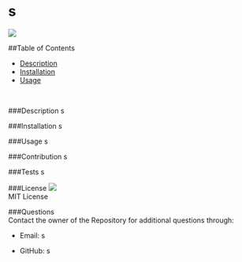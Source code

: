  
  <h1> s </h1>
  <img src = "https://img.shields.io/badge/license-MIT License-brightgreen"><br />

  ##Table of Contents
  * [Description](#description)
  * [Installation](#installation)
  * [Usage](#usage)
  <br />

  ###Description
  s
  <br />

  ###Installation
  s
  <br />

  ###Usage
  s
  <br />

  ###Contribution
  s
  <br />
  
  ###Tests
  s
  <br />

  ###License
  <img src = "https://img.shields.io/badge/license-MIT License-brightgreen"><br />
  MIT License
  <br />

  ###Questions <br />
Contact the owner of the Repository for additional questions through:

* Email: s

* GitHub: s